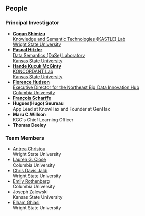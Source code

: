 ## People

### Principal Investigator
* [**Cogan Shimizu**](https://coganshimizu.com) <br /> [Knowledge and Semantic Technologies (KASTLE) Lab](https://kastle.cs.wright.edu/) <br /> [Wright State University](https://wright.edu)
* [**Pascal Hitzler**](https://pascal-hitzler.de) <br /> [Data Semantics (DaSe) Laboratory](https://daselab.org/) <br /> [Kansas State University](https://k-state.edu)
* [**Hande Kucuk McGinty**](http://handemcginty.com/) <br /> [KONCORDANT Lab](https://www.koncordantlab.com/) <br /> [Kansas State University](https://k-state.edu)
* [**Florence Hudson**](https://datascience.columbia.edu/people/florence-hudson/) <br /> [Executive Director for the Northeast Big Data Innovation Hub](https://nebigdatahub.org/) <br /> [Columbia University](https://www.columbia.edu)
* [**François Scharffe**](https://lechatpito.github.io/)
* **Hugues(Hugo) Seureau** <br /> App Lead at KnowHax and Founder at GenHax
* **Maru C.Willson** <br /> KGC's Chief Learning Officer
* **Thomas Deeley**

### Team Members
* [Antrea Christou](https://github.com/antreac) <br /> Wright State University
* [Lauren G. Close](https://datascience.columbia.edu/people/lauren-close/) <br /> Columbia University
* [Chris Davis Jaldi](https://github.com/chrisdavisj) <br /> Wright State University
* [Emily Rothenberg](https://datascience.columbia.edu/people/emily-rothenberg/) <br /> Columbia University
* Joseph Zalewski <br /> Kansas State University
* [Elham Ghiasi](https://github.com/Elhamghiasi) <br/> Wright State University 
